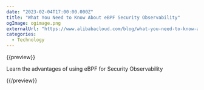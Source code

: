 ```yaml
---
date: "2023-02-04T17:00:00.000Z"
title: "What You Need to Know About eBPF Security Observability"
ogImage: ogimage.png
externalUrl: "https://www.alibabacloud.com/blog/what-you-need-to-know-about-ebpf-security-observability_599614"
categories:
  - Technology
---
```


{{preview}}

Learn the advantages of using eBPF for Security Observability

{{/preview}}
